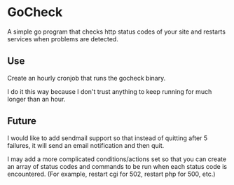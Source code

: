 # GoCheck
A simple go program that checks http status codes of your site and restarts services when problems are detected.

## Use
Create an hourly cronjob that runs the gocheck binary.

I do it this way because I don't trust anything to keep running for much longer than an hour.

## Future
I would like to add sendmail support so that instead of quitting after 5 failures, it will send an email notification and then quit.

I may add a more complicated conditions/actions set so that you can create an array of status codes and commands to be run when each status code is encountered. (For example, restart cgi for 502, restart php for 500, etc.)
